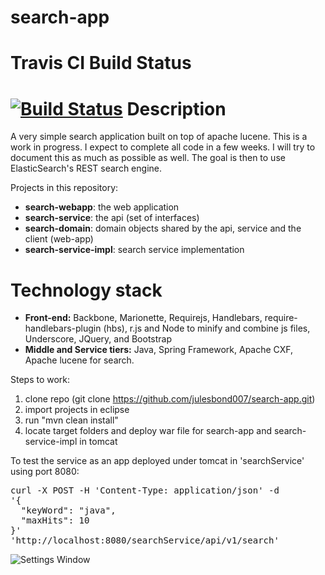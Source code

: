 search-app
==========
Travis CI Build Status
==========
[![Build Status](https://travis-ci.org/julesbond007/search-app.svg)](https://travis-ci.org/julesbond007/search-app)
Description
==============
A very simple search application built on top of apache lucene.  This is a work in progress.  I expect to complete all code in a few weeks.  I will try to document this as much as possible as well.  The goal is then to use ElasticSearch's REST search engine.

Projects in this repository: 

<ul>
<li><b>search-webapp</b>: the web application</li>
<li><b>search-service</b>: the api (set of interfaces)</li>
<li><b>search-domain</b>: domain objects shared by the api, service and the client (web-app)</li>
<li><b>search-service-impl</b>: search service implementation</li>
</ul>

Technology stack
================
<ul>
<li><b>Front-end:</b> Backbone, Marionette, Requirejs, Handlebars, require-handlebars-plugin (hbs), r.js and Node to minify and combine js files, Underscore, JQuery, and Bootstrap</li>
<li><b>Middle and Service tiers:</b> Java, Spring Framework, Apache CXF, Apache lucene for search.</li>
</ul>

Steps to work:

1. clone repo (git clone https://github.com/julesbond007/search-app.git)
2. import projects in eclipse
3. run "mvn clean install"
4. locate target folders and deploy war file for search-app and search-service-impl in tomcat

<p>To test the service as an app deployed under tomcat in 'searchService' using port 8080:</p>

<pre>curl -X POST -H 'Content-Type: application/json' -d 
'{
  "keyWord": "java",
  "maxHits": 10
}' 
'http://localhost:8080/searchService/api/v1/search'
</pre>


![Settings Window](https://raw.github.com/julesbond007/search-app/blob/master/search-webapp/src/main/webapp/resources/img/screenshot.png)
